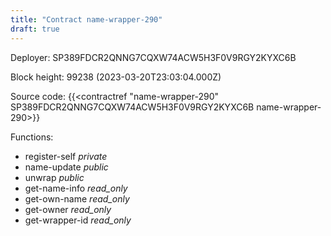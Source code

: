 ```yaml
---
title: "Contract name-wrapper-290"
draft: true
---
```

Deployer: SP389FDCR2QNNG7CQXW74ACW5H3F0V9RGY2KYXC6B


 



Block height: 99238 (2023-03-20T23:03:04.000Z)

Source code: {{<contractref "name-wrapper-290" SP389FDCR2QNNG7CQXW74ACW5H3F0V9RGY2KYXC6B name-wrapper-290>}}

Functions:

* register-self _private_
* name-update _public_
* unwrap _public_
* get-name-info _read_only_
* get-own-name _read_only_
* get-owner _read_only_
* get-wrapper-id _read_only_
